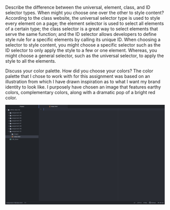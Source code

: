 Describe the difference between the universal, element, class, and ID selector types. When might you choose one over the other to style content?
  According to the class website, the universal selector type is used to style every element on a page; the element selector is used to select all elements of a certain type; the class selector is a great way to select elements that serve the same function; and the ID selector allows developers to define style rule for a specific elements by calling its unique ID.  When choosing a selector to style content, you might choose a specific selector such as the ID selector to only apply the style to a few or one element. Whereas, you might choose a general selector, such as the universal selector, to apply the style to all the elements. 

Discuss your color palette. How did you choose your colors?
  The color palette that I chose to work with for this assignment was based on an illustration from which I have drawn inspiration as to what I want my brand identity to look like. I purposely have chosen an image that features earthy colors, complementary colors, along with a dramatic pop of a bright red color.

  ![Screenshot](./images/screenshot.png)
